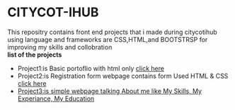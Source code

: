 # CITYCOT-IHUB
This repositry contains front end projects that i made during citycotihub using language and frameworks are CSS,HTML,and BOOTSTRSP for improving my skills and collobration
<br>
**list of the projects**
<ul>
  <li>Project1:is Basic portoflio with html only <a href="https://github.com/SacdiaaAbdalla6/CITYCOT-IHUB/tree/main/HTML%20ONLY"> click here</a> </li>
  <li>Project2:is Registration form webpage contains form Used HTML & CSS <a href="https://github.com/SacdiaaAbdalla6/CITYCOT-IHUB/blob/main/Registration.html">click here</li>
    <li>Project3:is simple webpage talking About me like My Skills, My Experiance, My Education</li>
</ul>


 

 
